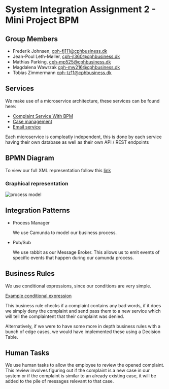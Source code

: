# System Integration Assignment 2 - Mini Project BPM

## Group Members

- Frederik Johnsen, cph-fj111@cphbusiness.dk
- Jean-Poul Leth-Møller, cph-jl360@cphbusiness.dk
- Mathias Parking, cph-mp525@cphbusiness.dk
- Magdalena Wawrzak cph-mw216@cphbusiness.dk
- Tobias Zimmermann cph-tz11@cphbusiness.dk

## Services

We make use of a microservice architecture, these services can be found here:

- [Complaint Service With BPM](https://github.com/team-rocket-we-are-blasting-of-again/complaint_service_with_bpm)
- [Case management](https://github.com/team-rocket-we-are-blasting-of-again/case-management)
- [Email service](https://github.com/team-rocket-we-are-blasting-of-again/Simple-Email-Service)

Each microservice is compleatly independent, this is done by each service having their own database as well as their own API / REST endpoints

## BPMN Diagram

To view our full XML representation follow this [link](https://github.com/team-rocket-we-are-blasting-of-again/complaint_service_with_bpm/blob/main/src/main/resources/process.bpmn)

### Graphical representation

![process model](https://raw.githubusercontent.com/team-rocket-we-are-blasting-of-again/complaint_service_with_bpm/main/docs/process.bmp)

## Integration Patterns

- Process Manager

  We use Camunda to model our business process.

- Pub/Sub

  We use rabbit as our Message Broker. This allows us to emit events of specific events that happen during our camunda process.

## Business Rules

We use conditional expressions, since our conditions are very simple.

[Example conditional expression](https://github.com/team-rocket-we-are-blasting-of-again/complaint_service_with_bpm/blob/main/src/main/resources/process.bpmn#L29)

This business rule checks if a complaint contains any bad words, if it does we simply deny the complaint and send pass them to a new service which will tell the complaintent that their complaint was denied.

Alternatively, if we were to have some more in depth business rules with a bunch of edge cases, we would have implemented these using a Decision Table.

## Human Tasks

We use human tasks to allow the employee to review the opened complaint. This review involves figuring out if the complaint is a new case in our system or if the complaint is similar to an already existing case, it will be added to the pile of messages relevant to that case.
